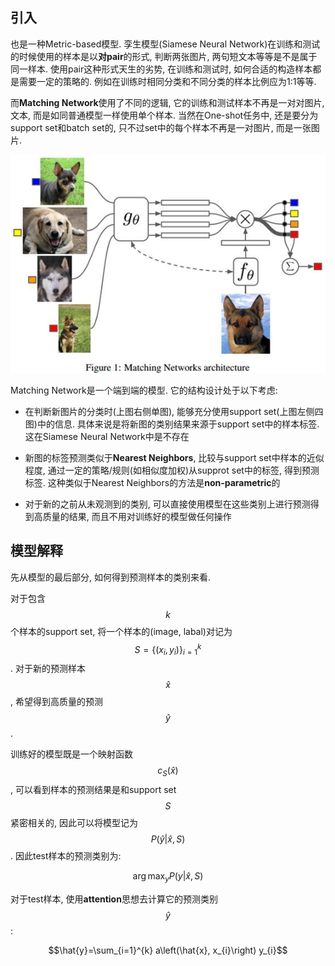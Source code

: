 ## 引入

也是一种Metric-based模型. 孪生模型(Siamese Neural Network)在训练和测试的时候使用的样本是以**对pair**的形式, 判断两张图片, 两句短文本等等是不是属于同一样本. 使用pair这种形式天生的劣势, 在训练和测试时, 如何合适的构造样本都是需要一定的策略的. 例如在训练时相同分类和不同分类的样本比例应为1:1等等.

而**Matching Network**使用了不同的逻辑, 它的训练和测试样本不再是一对对图片, 文本, 而是如同普通模型一样使用单个样本. 当然在One-shot任务中, 还是要分为support set和batch set的, 只不过set中的每个样本不再是一对图片, 而是一张图片.

![](img/v2-d96878965905a5de3b4a91a5710f59e7_hd.jpg)

Matching Network是一个端到端的模型. 它的结构设计处于以下考虑:

- 在判断新图片的分类时(上图右侧单图), 能够充分使用support set(上图左侧四图)中的信息. 具体来说是将新图的类别结果来源于support set中的样本标签. 这在Siamese Neural Network中是不存在

- 新图的标签预测类似于**Nearest Neighbors**, 比较与support set中样本的近似程度, 通过一定的策略/规则(如相似度加权)从supprot set中的标签, 得到预测标签. 这种类似于Nearest Neighbors的方法是**non-parametric**的

- 对于新的之前从未观测到的类别, 可以直接使用模型在这些类别上进行预测得到高质量的结果, 而且不用对训练好的模型做任何操作

## 模型解释

先从模型的最后部分, 如何得到预测样本的类别来看.

对于包含$$k$$个样本的support set, 将一个样本的(image, labal)对记为$$S=\left\{\left(x_{i}, y_{i}\right)\right\}_{i=1}^{k}$$. 对于新的预测样本$$\hat{x}$$, 希望得到高质量的预测$$\hat{y}$$.

训练好的模型既是一个映射函数$$c_{S}(\hat{x})$$, 可以看到样本的预测结果是和support set $$S$$紧密相关的, 因此可以将模型记为$$P(\hat{y} | \hat{x}, S)$$. 因此test样本的预测类别为:

$$\arg \max _{y} P(y | \hat{x}, S)$$

对于test样本, 使用**attention**思想去计算它的预测类别$$\hat{y}$$:

$$\hat{y}=\sum_{i=1}^{k} a\left(\hat{x}, x_{i}\right) y_{i}$$



